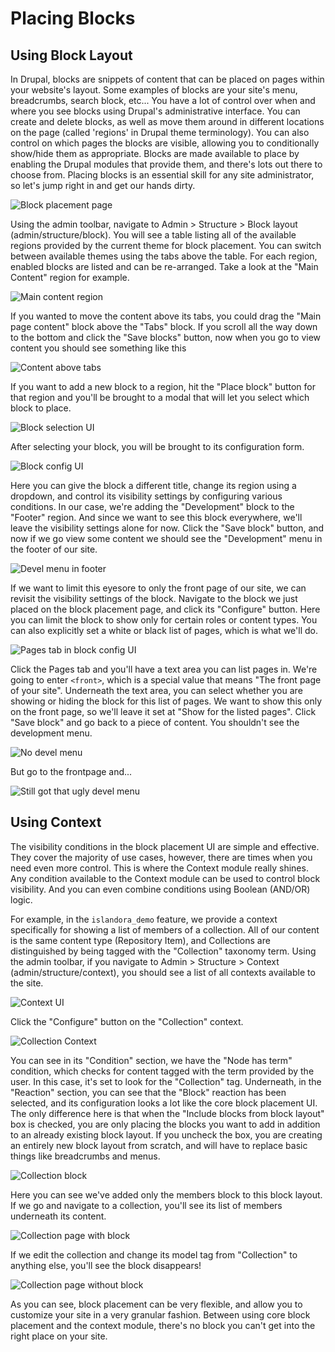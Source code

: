 # Placing Blocks

## Using Block Layout

In Drupal, blocks are snippets of content that can be placed on pages within your website's layout. Some examples of blocks
are your site's menu, breadcrumbs, search block, etc...  You have a lot of control over when and where you see blocks using
Drupal's administrative interface.   You can create and delete blocks, as well as move them around in different locations 
on the page (called 'regions' in Drupal theme terminology).  You can also control on which pages the blocks are visible,
allowing you to conditionally show/hide them as appropriate.  Blocks are made available to place by enabling the Drupal
modules that provide them, and there's lots out there to choose from.  Placing blocks is an essential skill for any site
administrator, so let's jump right in and get our hands dirty.

![Block placement page](../assets/block_placement_page.png)

Using the admin toolbar, navigate to Admin > Structure > Block layout (admin/structure/block).  You will see a table listing
all of the available regions provided by the current theme for block placement.  You can switch between available themes
using the tabs above the table.  For each region, enabled blocks are listed and can be re-arranged.  Take a look at the 
"Main Content" region for example.

![Main content region](../assets/main_content_region.png)

If you wanted to move the content above its tabs, you could drag the "Main page content" block above the "Tabs" block.
If you scroll all the way down to the bottom and click the "Save blocks" button, now when you go to view content you
should see something like this

![Content above tabs](../assets/content_above_tabs.png)

If you want to add a new block to a region, hit the "Place block" button for that region and you'll be brought to a modal
that will let you select which block to place.

![Block selection UI](../assets/block_selection_ui.png)

After selecting your block, you will be brought to its configuration form.

![Block config UI](../assets/block_config_ui.png)

Here you can give the block a different title, change its region using a dropdown, and control its visibility settings by
configuring various conditions. In our case, we're adding the "Development" block to the "Footer" region. And since we want
to see this block everywhere, we'll leave the visibility settings alone for now.  Click the "Save block" button, and now if
we go view some content we should see the "Development" menu in the footer of our site.

![Devel menu in footer](../assets/devel_menu_in_footer.png)

If we want to limit this eyesore to only the front page of our site, we can revisit the visibility settings of the block.
Navigate to the block we just placed on the block placement page, and click its "Configure" button.  Here you can limit
the block to show only for certain roles or content types.  You can also explicitly set a white or black list of pages,
which is what we'll do.

![Pages tab in block config UI](../assets/pages_tab_in_block_config_ui.png)

Click the Pages tab and you'll have a text area you can list pages in.  We're going to enter
`<front>`, which is a special value that means "The front page of your site".  Underneath the text area, you can select
whether you are showing or hiding the block for this list of pages.  We want to show this only on the front page, so we'll
leave it set at "Show for the listed pages".  Click "Save block" and go back to a piece of content.  You shouldn't see
the development menu.

![No devel menu](../assets/no_devel_menu.png)

But go to the frontpage and...

![Still got that ugly devel menu](../assets/still_got_that_ugly_devel_menu.png)

## Using Context

The visibility conditions in the block placement UI are simple and effective.  They cover the majority of use cases,
however, there are times when you need even more control.  This is where the Context module really shines. 
Any condition available to the Context module can be used to control block visibility.  And you can even combine conditions
using Boolean (AND/OR) logic.

For example, in the `islandora_demo` feature, we provide a context specifically for showing a list of members of a collection.
All of our content is the same content type (Repository Item), and Collections are distinguished by being tagged with the
"Collection" taxonomy term.  Using the admin toolbar, if you navigate to Admin > Structure > Context (admin/structure/context),
you should see a list of all contexts available to the site.

![Context UI](../assets/context_ui.png)

Click the "Configure" button on the "Collection" context.

![Collection Context](../assets/collection_context.png)

You can see in its "Condition" section, we have the "Node has term" condition, which checks for content tagged with the
term provided by the user.  In this case, it's set to look for the "Collection" tag.  Underneath, in the "Reaction" section,
you can see that the "Block" reaction has been selected, and its configuration looks a lot like the core block placement
UI.  
The only difference here is that when the "Include blocks from block layout" box is checked, you are only placing the blocks
you want to add in addition to an already existing block layout.  If you uncheck the box, you are creating an entirely new
block layout from scratch, and will have to replace basic things like breadcrumbs and menus.

![Collection block](../assets/collection_block.png)

Here you can see we've added only the members block to this block layout.  If we go and navigate to a collection, you'll
see its list of members underneath its content.

![Collection page with block](../assets/collection_page_with_block.png)

If we edit the collection and change its model tag from "Collection" to anything else, you'll see the block disappears!

![Collection page without block](../assets/collection_page_without_block.png)

As you can see, block placement can be very flexible, and allow you to customize your site in a very granular fashion.
Between using core block placement and the context module, there's no block you can't get into the right place on your site.
